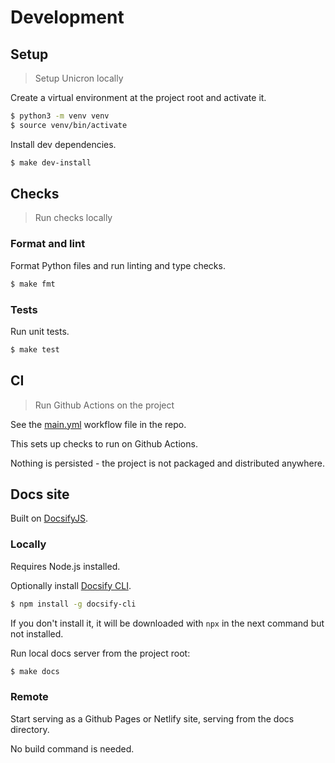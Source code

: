 # Development


## Setup
> Setup Unicron locally

Create a virtual environment at the project root and activate it.

```bash
$ python3 -m venv venv
$ source venv/bin/activate
```

Install dev dependencies.

```bash
$ make dev-install
```


## Checks
> Run checks locally

### Format and lint

Format Python files and run linting and type checks.

```bash
$ make fmt
```

### Tests

Run unit tests.

```bash
$ make test
```


## CI
> Run Github Actions on the project

See the [main.yml](https://github.com/MichaelCurrin/unicron/blob/master/.github/workflows/main.yml) workflow file in the repo.

This sets up checks to run on Github Actions.

Nothing is persisted - the project is not packaged and distributed anywhere.


## Docs site

Built on [DocsifyJS](docsify.js.org/).

### Locally

Requires Node.js installed.

Optionally install [Docsify CLI](https://www.npmjs.com/package/docsify-cli).

```bash
$ npm install -g docsify-cli
```

If you don't install it, it will be downloaded with `npx` in the next command but not installed.

Run local docs server from the project root:

```bash
$ make docs
```

### Remote

Start serving as a Github Pages or Netlify site, serving from the docs directory.

No build command is needed.
